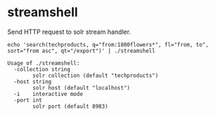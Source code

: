 # streamshell

Send HTTP request to solr stream handler.

```
echo 'search(techproducts, q="from:1800flowers*", fl="from, to", sort="from asc", qt="/export")' | ./streamshell
```


```
Usage of ./streamshell:
  -collection string
    	solr collection (default "techproducts")
  -host string
    	solr host (default "localhost")
  -i	interactive mode
  -port int
    	solr port (default 8983)
```
